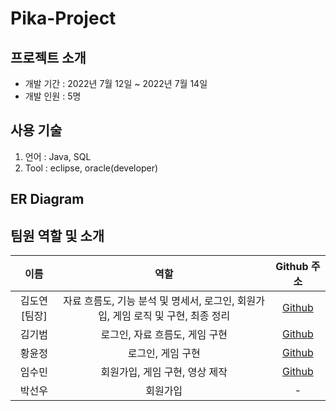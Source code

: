 # Pika-Project
## 프로젝트 소개
* 개발 기간 : 2022년 7월 12일 ~ 2022년 7월 14일
* 개발 인원 : 5명

## 사용 기술
1. 언어 : Java, SQL
2. Tool : eclipse, oracle(developer)

## ER Diagram

## 팀원 역할 및 소개
|  이름  |  역할  |                 Github 주소                 |
| :----: | :----: | :-----------------------------------------: |
| 김도연[팀장] |  자료 흐름도, 기능 분석 및 명세서, 로그인, 회원가입, 게임 로직 및 구현, 최종 정리 |     [Github](https://github.com/kdn00)     |
| 김기범 |  로그인, 자료 흐름도, 게임 구현 |   [Github](https://github.com/colaage23)    |
| 황윤정 |  로그인, 게임 구현  |   [Github](https://github.com/jjenniyun)   |
| 임수민 |  회원가입, 게임 구현, 영상 제작  |    [Github](https://github.com/wjdrmstnals)    |
| 박선우 |  회원가입  | - |
